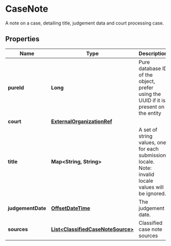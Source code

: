 

# CaseNote

A note on a case, detailing title, judgement data and court processing case.
## Properties

Name | Type | Description | Notes
------------ | ------------- | ------------- | -------------
**pureId** | **Long** | Pure database ID of the object, prefer using the UUID if it is present on the entity |  [optional] [readonly]
**court** | [**ExternalOrganizationRef**](ExternalOrganizationRef.md) |  | 
**title** | **Map&lt;String, String&gt;** | A set of string values, one for each submission locale. Note: invalid locale values will be ignored. |  [optional]
**judgementDate** | [**OffsetDateTime**](OffsetDateTime.md) | The judgement date. | 
**sources** | [**List&lt;ClassifiedCaseNoteSource&gt;**](ClassifiedCaseNoteSource.md) | Classified case note sources |  [optional]



